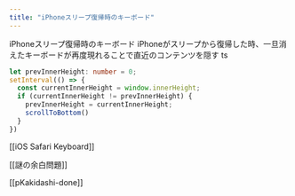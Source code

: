 ```yaml
---
title: "iPhoneスリープ復帰時のキーボード"
---
```


iPhoneスリープ復帰時のキーボード
iPhoneがスリープから復帰した時、一旦消えたキーボードが再度現れることで直近のコンテンツを隠す
ts

```typescript
let prevInnerHeight: number = 0;
setInterval(() => {
  const currentInnerHeight = window.innerHeight;
  if (currentInnerHeight != prevInnerHeight) {
    prevInnerHeight = currentInnerHeight;
    scrollToBottom()
  }
})
```


[[iOS Safari Keyboard]]

[[謎の余白問題]]

[[pKakidashi-done]]
